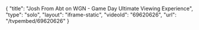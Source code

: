{
    "title": "Josh From Abt on WGN - Game Day Ultimate Viewing Experience",
    "type": "solo",
    "layout": "iframe-static",
    "videoId": "69620626",
    "url": "\/tvpembed\/69620626"
}